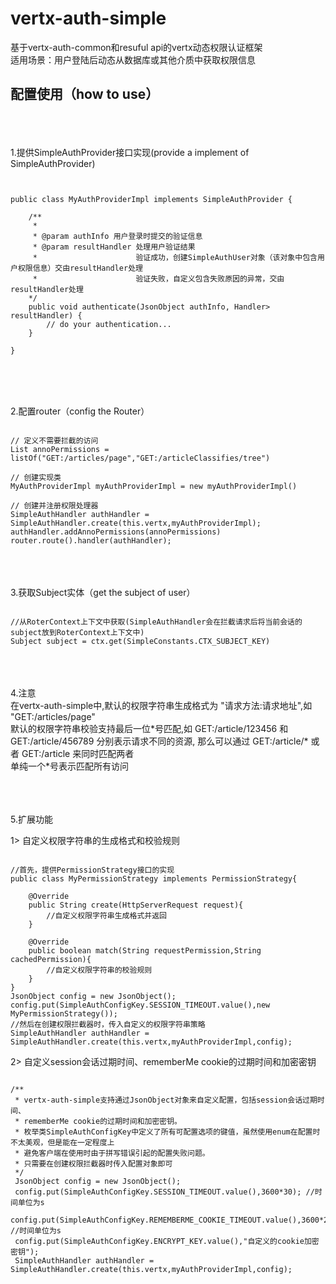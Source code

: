 # vertx-auth-simple
基于vertx-auth-common和resuful api的vertx动态权限认证框架<br>
适用场景：用户登陆后动态从数据库或其他介质中获取权限信息

## 配置使用（how to use）

<br><br><br>
1.提供SimpleAuthProvider接口实现(provide a implement of SimpleAuthProvider)

<pre><code>

public class MyAuthProviderImpl implements SimpleAuthProvider {

    /**
     * 
     * @param authInfo 用户登录时提交的验证信息
     * @param resultHandler 处理用户验证结果
     *                      验证成功，创建SimpleAuthUser对象（该对象中包含用户权限信息）交由resultHandler处理
     *                      验证失败，自定义包含失败原因的异常，交由resultHandler处理
    */
    public void authenticate(JsonObject authInfo, Handler<AsyncResult<User>> resultHandler) {
        // do your authentication...
    }

}

</code></pre>

<br><br><br>
2.配置router（config the Router）

<pre><code>
// 定义不需要拦截的访问
List<String> annoPermissions = listOf("GET:/articles/page","GET:/articleClassifies/tree")

// 创建实现类
MyAuthProviderImpl myAuthProviderImpl = new myAuthProviderImpl()

// 创建并注册权限处理器
SimpleAuthHandler authHandler = SimpleAuthHandler.create(this.vertx,myAuthProviderImpl);
authHandler.addAnnoPermissions(annoPermissions)
router.route().handler(authHandler);
</code></pre>

<br><br><br>
3.获取Subject实体（get the subject of user）<br>

<pre><code>
//从RoterContext上下文中获取(SimpleAuthHandler会在拦截请求后将当前会话的subject放到RoterContext上下文中)
Subject subject = ctx.get(SimpleConstants.CTX_SUBJECT_KEY)
</code></pre>

<br><br><br>
4.注意<br>
在vertx-auth-simple中,默认的权限字符串生成格式为 "请求方法:请求地址",如 "GET:/articles/page" <br>
默认的权限字符串校验支持最后一位\*号匹配,如 GET:/article/123456 和 GET:/article/456789 分别表示请求不同的资源,
那么可以通过 GET:/article/* 或者 GET:/article 来同时匹配两者 <br>单纯一个*号表示匹配所有访问<br>

<br><br><br>
5.扩展功能<br>

1> 自定义权限字符串的生成格式和校验规则

<pre><code>
//首先，提供PermissionStrategy接口的实现
public class MyPermissionStrategy implements PermissionStrategy{

    @Override
    public String create(HttpServerRequest request){
        //自定义权限字符串生成格式并返回
    }
    
    @Override
    public boolean match(String requestPermission,String cachedPermission){
        //自定义权限字符串的校验规则
    }
}
JsonObject config = new JsonObject();
config.put(SimpleAuthConfigKey.SESSION_TIMEOUT.value(),new MyPermissionStrategy());
//然后在创建权限拦截器时，传入自定义的权限字符串策略
SimpleAuthHandler authHandler = SimpleAuthHandler.create(this.vertx,myAuthProviderImpl,config);
</code></pre>

2> 自定义session会话过期时间、rememberMe cookie的过期时间和加密密钥

<pre><code>
/**
 * vertx-auth-simple支持通过JsonObject对象来自定义配置，包括session会话过期时间、
 * rememberMe cookie的过期时间和加密密钥。
 * 枚举类SimpleAuthConfigKey中定义了所有可配置选项的键值，虽然使用enum在配置时不太美观，但是能在一定程度上
 * 避免客户端在使用时由于拼写错误引起的配置失败问题。
 * 只需要在创建权限拦截器时传入配置对象即可
 */
 JsonObject config = new JsonObject();
 config.put(SimpleAuthConfigKey.SESSION_TIMEOUT.value(),3600*30); //时间单位为s
 config.put(SimpleAuthConfigKey.REMEMBERME_COOKIE_TIMEOUT.value(),3600*24*30);  //时间单位为s
 config.put(SimpleAuthConfigKey.ENCRYPT_KEY.value(),"自定义的cookie加密密钥");
 SimpleAuthHandler authHandler = SimpleAuthHandler.create(this.vertx,myAuthProviderImpl,config);
</code></pre>






